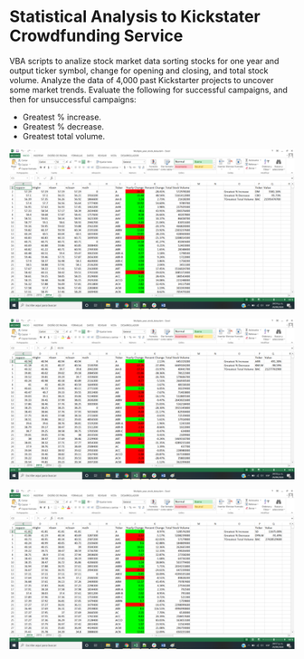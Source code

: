 # Statistical Analysis to Kickstater Crowdfunding Service
VBA scripts to analize stock market data sorting stocks for one year and output ticker symbol, change for opening and closing, and total stock volume.
Analyze the data of 4,000 past Kickstarter projects to uncover some market trends. Evaluate the following for successful campaigns, and then for unsuccessful campaigns:
- Greatest % increase.
- Greatest % decrease.
- Greatest total volume.

![Analysis for 2014](/2014.jpg)

![Analysis for 2015](/2015.jpg)

![Analysis for 2016](/2016.jpg)
